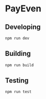 # PayEven

## Developing

```bash
npm run dev
```

## Building

```bash
npm run build
```

## Testing

```bash
npm run test
```

